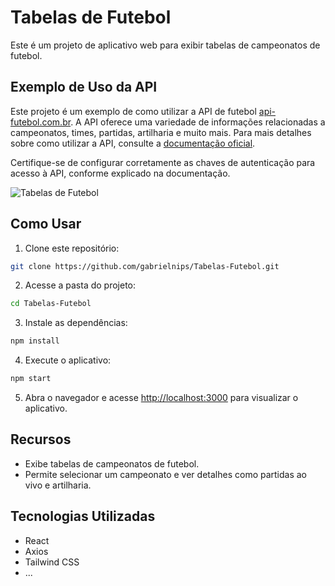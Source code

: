 # Tabelas de Futebol

Este é um projeto de aplicativo web para exibir tabelas de campeonatos de futebol.

## Exemplo de Uso da API

Este projeto é um exemplo de como utilizar a API de futebol [api-futebol.com.br](https://api-futebol.com.br). A API oferece uma variedade de informações relacionadas a campeonatos, times, partidas, artilharia e muito mais. Para mais detalhes sobre como utilizar a API, consulte a [documentação oficial](https://api-futebol.com.br/documentacao).

Certifique-se de configurar corretamente as chaves de autenticação para acesso à API, conforme explicado na documentação.


![Tabelas de Futebol](https://media.discordapp.net/attachments/988546085410721882/1142297452100194385/image.png)

## Como Usar

1. Clone este repositório:

```sh
git clone https://github.com/gabrielnips/Tabelas-Futebol.git
```

2. Acesse a pasta do projeto:

```sh
cd Tabelas-Futebol
```

3. Instale as dependências:

```sh
npm install
```

4. Execute o aplicativo:

```sh
npm start
```

5. Abra o navegador e acesse [http://localhost:3000](http://localhost:3000) para visualizar o aplicativo.

## Recursos

- Exibe tabelas de campeonatos de futebol.
- Permite selecionar um campeonato e ver detalhes como partidas ao vivo e artilharia.

## Tecnologias Utilizadas

- React
- Axios
- Tailwind CSS
- ...

